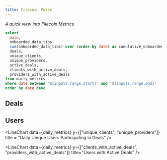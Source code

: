 ```yaml
---
title: Filecoin Pulse
---
```


_A quick view into Filecoin Metrics_

<DateRange
    name=range
    data={daily_metrics}
    dates=date
/>


```sql daily_metrics
select
  date,
  onboarded_data_tibs,
  sum(onboarded_data_tibs) over (order by date) as cumulative_onboarded_data_tibs,
  deals,
  unique_clients,
  unique_providers,
  active_deals,
  clients_with_active_deals,
  providers_with_active_deals
from daily_metrics
where date between '${inputs.range.start}' and '${inputs.range.end}'
order by date desc
```

## Deals

<LineChart
  data={daily_metrics}
  y=onboarded_data_tibs
  y2=cumulative_onboarded_data_tibs
  title = "Daily Onboarded Data (TiBs)"
/>

<LineChart
  data={daily_metrics}
  y=deals
  y2=active_deals
  title = "Daily New Deals"
/>

## Users

<LineChart
  data={daily_metrics}
  y={["unique_clients", "unique_providers"]}
  title = "Daily Unique Users Participating in Deals"
/>

<LineChart
  data={daily_metrics}
  y={["clients_with_active_deals", "providers_with_active_deals"]}
  title="Users with Active Deals"
/>
